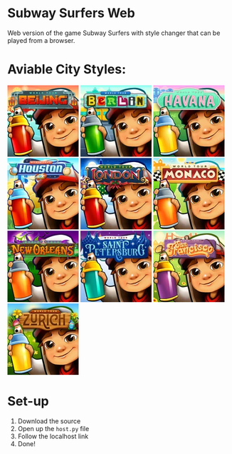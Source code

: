 # Subway Surfers Web

Web version of the game Subway Surfers with style changer that can be played from a browser.

# Aviable City Styles:
![sf-beijing](https://github.com/AlecksDeee/Subway-Surfers-Web/blob/main/games/sf-beijing/4399.png?raw=true)
![sf-berlin](https://github.com/AlecksDeee/Subway-Surfers-Web/blob/main/games/sf-berlin/4399.png?raw=true)
![sf-beijing](https://github.com/AlecksDeee/Subway-Surfers-Web/blob/main/games/sf-havana/4399.png?raw=true)
![sf-beijing](https://github.com/AlecksDeee/Subway-Surfers-Web/blob/main/games/sf-houston/4399.png?raw=true)
![sf-beijing](https://github.com/AlecksDeee/Subway-Surfers-Web/blob/main/games/sf-london/4399.png?raw=true)
![sf-beijing](https://github.com/AlecksDeee/Subway-Surfers-Web/blob/main/games/sf-monaco/4399.png?raw=true)
![sf-beijing](https://github.com/AlecksDeee/Subway-Surfers-Web/blob/main/games/sf-neworleans/4399.png?raw=true)
![sf-beijing](https://github.com/AlecksDeee/Subway-Surfers-Web/blob/main/games/sf-saintpetersburg/4399.png?raw=true)
![sf-beijing](https://github.com/AlecksDeee/Subway-Surfers-Web/blob/main/games/sf-sanfrancisco/4399.png?raw=true)
![sf-beijing](https://github.com/AlecksDeee/Subway-Surfers-Web/blob/main/games/sf-zurich/4399.png?raw=true)

# Set-up
1. Download the source
2. Open up the `host.py` file
3. Follow the localhost link
4. Done!
